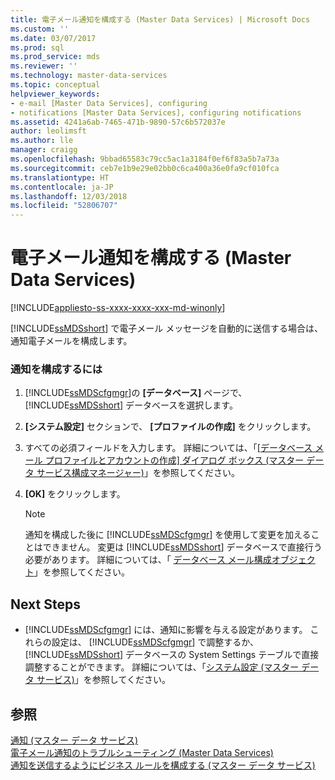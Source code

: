 ```yaml
---
title: 電子メール通知を構成する (Master Data Services) | Microsoft Docs
ms.custom: ''
ms.date: 03/07/2017
ms.prod: sql
ms.prod_service: mds
ms.reviewer: ''
ms.technology: master-data-services
ms.topic: conceptual
helpviewer_keywords:
- e-mail [Master Data Services], configuring
- notifications [Master Data Services], configuring notifications
ms.assetid: 4241a6ab-7465-471b-9890-57c6b572037e
author: leolimsft
ms.author: lle
manager: craigg
ms.openlocfilehash: 9bbad65583c79cc5ac1a3184f0ef6f83a5b7a73a
ms.sourcegitcommit: ceb7e1b9e29e02bb0c6ca400a36e0fa9cf010fca
ms.translationtype: HT
ms.contentlocale: ja-JP
ms.lasthandoff: 12/03/2018
ms.locfileid: "52806707"
---
```

# <a name="configure-email-notifications-master-data-services"></a>電子メール通知を構成する (Master Data Services)

[!INCLUDE[appliesto-ss-xxxx-xxxx-xxx-md-winonly](../includes/appliesto-ss-xxxx-xxxx-xxx-md-winonly.md)]

  [!INCLUDE[ssMDSshort](../includes/ssmdsshort-md.md)] で電子メール メッセージを自動的に送信する場合は、通知電子メールを構成します。  
  
### <a name="to-configure-notifications"></a>通知を構成するには  
  
1.  [!INCLUDE[ssMDScfgmgr](../includes/ssmdscfgmgr-md.md)]の **[データベース]** ページで、 [!INCLUDE[ssMDSshort](../includes/ssmdsshort-md.md)] データベースを選択します。  
  
2.  **[システム設定]** セクションで、 **[プロファイルの作成]** をクリックします。  
  
3.  すべての必須フィールドを入力します。 詳細については、「[[データベース メール プロファイルとアカウントの作成] ダイアログ ボックス (マスター データ サービス構成マネージャー)](../master-data-services/create-database-mail-profile-and-account-dialog-box.md)」を参照してください。  
  
4.  **[OK]** をクリックします。  
  
    > [!NOTE]  
    >  通知を構成した後に [!INCLUDE[ssMDScfgmgr](../includes/ssmdscfgmgr-md.md)] を使用して変更を加えることはできません。 変更は [!INCLUDE[ssMDSshort](../includes/ssmdsshort-md.md)] データベースで直接行う必要があります。 詳細については、「 [データベース メール構成オブジェクト](../relational-databases/database-mail/database-mail-configuration-objects.md)」を参照してください。  
  
## <a name="next-steps"></a>Next Steps  
  
-   [!INCLUDE[ssMDScfgmgr](../includes/ssmdscfgmgr-md.md)] には、通知に影響を与える設定があります。 これらの設定は、 [!INCLUDE[ssMDScfgmgr](../includes/ssmdscfgmgr-md.md)] で調整するか、 [!INCLUDE[ssMDSshort](../includes/ssmdsshort-md.md)] データベースの System Settings テーブルで直接調整することができます。 詳細については、「[システム設定 &#40;マスター データ サービス&#41;](../master-data-services/system-settings-master-data-services.md)」を参照してください。  
  
## <a name="see-also"></a>参照  
 [通知 (マスター データ サービス)](../master-data-services/notifications-master-data-services.md)   
 [電子メール通知のトラブルシューティング (Master Data Services)](https://social.technet.microsoft.com/wiki/contents/articles/troubleshooting-email-notifications-master-data-services.aspx)   
 [通知を送信するようにビジネス ルールを構成する (マスター データ サービス)](../master-data-services/configure-business-rules-to-send-notifications-master-data-services.md)  
  
  
